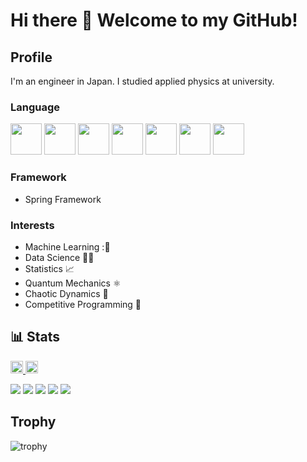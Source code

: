 # Hi there 👋 Welcome to my GitHub!
## Profile
I'm an engineer in Japan. I studied applied physics at university.
### Language
<img src="https://upload.wikimedia.org/wikipedia/commons/6/6b/Python_logo_%28icon_only%29.svg" width="50" height="50"/>
<img src="https://upload.wikimedia.org/wikipedia/commons/1/18/C_Programming_Language.svg" width="50" height="50"/>
<img src="https://upload.wikimedia.org/wikipedia/commons/9/99/Unofficial_JavaScript_logo_2.svg" width="50" height="50"/>
<img src="https://upload.wikimedia.org/wikipedia/commons/5/5f/Html-1.svg" width="50" height="50"/>
<img src="https://upload.wikimedia.org/wikipedia/commons/a/ab/Official_CSS_Logo.svg" width="50" height="50"/>
<img src="https://www.vectorlogo.zone/logos/java/java-icon.svg" width="50" height="50"/>
<img src="https://cdn.worldvectorlogo.com/logos/wolfram-language.svg" width="50" height="50"/>

### Framework
- Spring Framework

### Interests
- Machine Learning :🤖
- Data Science 👨‍🔬
- Statistics 📈
- Quantum Mechanics ⚛️
- Chaotic Dynamics 🦋
- Competitive Programming 🥇

## 📊 Stats

<p align="left">
  <a href="http://qiita.com/morgen-code">
    <img height="20" src="https://qiita-badge.apiapi.app/s/morgen-code/posts.svg" />
  </a>
  <a href="http://qiita.com/morgen-code">
    <img height="20" src="https://qiita-badge.apiapi.app/s/morgen-code/contributions.svg" />
  </a>
</p>

![](http://github-profile-summary-cards.vercel.app/api/cards/profile-details?username=morgen-code&theme=gruvbox)
![](http://github-profile-summary-cards.vercel.app/api/cards/repos-per-language?username=morgen-code&theme=gruvbox)
![](http://github-profile-summary-cards.vercel.app/api/cards/most-commit-language?username=morgen-code&theme=gruvbox)
![](http://github-profile-summary-cards.vercel.app/api/cards/stats?username=morgen-code&theme=gruvbox)
![](http://github-profile-summary-cards.vercel.app/api/cards/productive-time?username=morgen-code&theme=gruvbox&utcOffset=9)



## Trophy
![trophy](https://github-profile-trophy.vercel.app/?username=morgen-code&theme=gruvbox)
